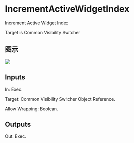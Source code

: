 # IncrementActiveWidgetIndex

Increment Active Widget Index

Target is Common Visibility Switcher

## 图示

![]($-20221218-18215373.png)

## Inputs

In: Exec.

Target: Common Visibility Switcher Object Reference.

Allow Wrapping: Boolean.  

## Outputs

Out: Exec.

